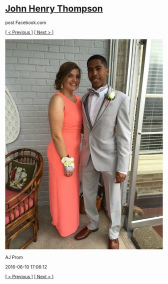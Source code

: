 # [John Henry Thompson](../README.md)
post Facebook.com

[[ < Previous ]](2016-06-10-7.md) [[ Next > ]](2016-06-10-9.md)

[![](../media/2016-06-10/AJ-Prom-6.jpg)](../README.md)

AJ Prom

2016-06-10 17:06:12

[[ < Previous ]](2016-06-10-7.md) [[ Next > ]](2016-06-10-9.md)